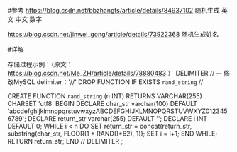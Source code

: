 #参考
https://blog.csdn.net/bbzhangts/article/details/84937102 随机生成 英文 中文 数字

https://blog.csdn.net/jinwei_gong/article/details/73922368 随机生成姓名


#详解

存储过程示例：（原文：https://blog.csdn.net/Me_ZH/article/details/78880483 ）
DELIMITER // -- 修改MySQL delimiter：'//'
DROP FUNCTION IF EXISTS `rand_string` //

CREATE FUNCTION `rand_string` (n INT) RETURNS VARCHAR(255) CHARSET 'utf8'
BEGIN 
    DECLARE char_str varchar(100) DEFAULT 'abcdefghijklmnopqrstuvwxyzABCDEFGHIJKLMNOPQRSTUVWXYZ0123456789';
    DECLARE return_str varchar(255) DEFAULT '';
    DECLARE i INT DEFAULT 0;
    WHILE i < n DO
        SET return_str = concat(return_str, substring(char_str, FLOOR(1 + RAND()*62), 1));
        SET i = i+1;
    END WHILE;
    RETURN return_str;
END //
DELIMITER ;












